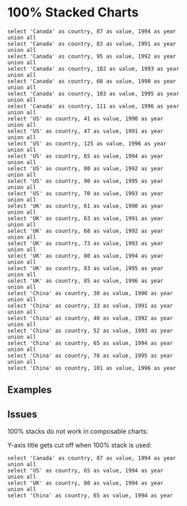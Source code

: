 # 100% Stacked Charts

```simpler_bar_unordered
select 'Canada' as country, 87 as value, 1994 as year
union all
select 'Canada' as country, 83 as value, 1991 as year
union all
select 'Canada' as country, 95 as value, 1992 as year
union all
select 'Canada' as country, 182 as value, 1993 as year
union all
select 'Canada' as country, 60 as value, 1990 as year
union all
select 'Canada' as country, 103 as value, 1995 as year
union all
select 'Canada' as country, 111 as value, 1996 as year
union all
select 'US' as country, 41 as value, 1990 as year
union all
select 'US' as country, 47 as value, 1991 as year
union all
select 'US' as country, 125 as value, 1996 as year
union all
select 'US' as country, 65 as value, 1994 as year
union all
select 'US' as country, 80 as value, 1992 as year
union all
select 'US' as country, 90 as value, 1995 as year
union all
select 'US' as country, 70 as value, 1993 as year
union all
select 'UK' as country, 61 as value, 1990 as year
union all
select 'UK' as country, 63 as value, 1991 as year
union all
select 'UK' as country, 68 as value, 1992 as year
union all
select 'UK' as country, 73 as value, 1993 as year
union all
select 'UK' as country, 80 as value, 1994 as year
union all
select 'UK' as country, 83 as value, 1995 as year
union all
select 'UK' as country, 85 as value, 1996 as year
union all
select 'China' as country, 30 as value, 1990 as year
union all
select 'China' as country, 33 as value, 1991 as year
union all
select 'China' as country, 40 as value, 1992 as year
union all
select 'China' as country, 52 as value, 1993 as year
union all
select 'China' as country, 65 as value, 1994 as year
union all
select 'China' as country, 78 as value, 1995 as year
union all
select 'China' as country, 101 as value, 1996 as year
```

## Examples

<BarChart xType=category data={data.simpler_bar_unordered} x=year y=value series=country type=stacked100/>

<BarChart swapXY=true xType=category data={data.simpler_bar_unordered} x=year y=value series=country type=stacked100 yAxisTitle=true/>


<AreaChart data={data.simpler_bar_unordered} x=year y=value series=country type=stacked100/>

## Issues
100% stacks do not work in composable charts:

<Chart data={simpler_bar_unordered} x=year y=value series=country >
    <Bar type=stacked100/>
</Chart>

Y-axis title gets cut off when 100% stack is used:
<BarChart xType=category data={data.simpler_bar_unordered} x=year y=value series=country type=stacked100 yAxisTitle=true/>


```simpler_bar_oneyear
select 'Canada' as country, 87 as value, 1994 as year
union all
select 'US' as country, 65 as value, 1994 as year
union all
select 'UK' as country, 80 as value, 1994 as year
union all
select 'China' as country, 65 as value, 1994 as year

```

<BarChart data={simpler_bar_oneyear} x=year y=value series=country/>